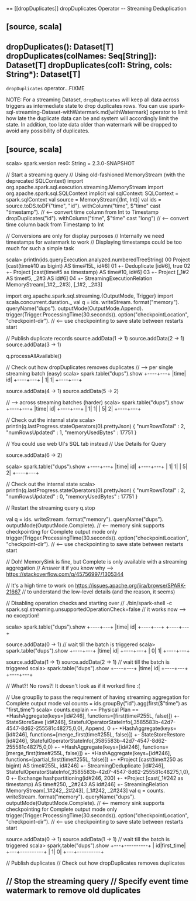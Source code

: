 == [[dropDuplicates]] dropDuplicates Operator -- Streaming Deduplication

[source, scala]
----
dropDuplicates(): Dataset[T]
dropDuplicates(colNames: Seq[String]): Dataset[T]
dropDuplicates(col1: String, cols: String*): Dataset[T]
----

`dropDuplicates` operator...FIXME

NOTE: For a streaming Dataset, `dropDuplicates` will keep all data across triggers as intermediate state to drop duplicates rows. You can use spark-sql-streaming-Dataset-withWatermark.md[withWatermark] operator to limit how late the duplicate data can be and system will accordingly limit the state. In addition, too late data older than watermark will be dropped to avoid any possibility of duplicates.

[source, scala]
----
scala> spark.version
res0: String = 2.3.0-SNAPSHOT

// Start a streaming query
// Using old-fashioned MemoryStream (with the deprecated SQLContext)
import org.apache.spark.sql.execution.streaming.MemoryStream
import org.apache.spark.sql.SQLContext
implicit val sqlContext: SQLContext = spark.sqlContext
val source = MemoryStream[(Int, Int)]
val ids = source.toDS.toDF("time", "id").
  withColumn("time", $"time" cast "timestamp"). // <-- convert time column from Int to Timestamp
  dropDuplicates("id").
  withColumn("time", $"time" cast "long")  // <-- convert time column back from Timestamp to Int

// Conversions are only for display purposes
// Internally we need timestamps for watermark to work
// Displaying timestamps could be too much for such a simple task

scala> println(ids.queryExecution.analyzed.numberedTreeString)
00 Project [cast(time#10 as bigint) AS time#15L, id#6]
01 +- Deduplicate [id#6], true
02    +- Project [cast(time#5 as timestamp) AS time#10, id#6]
03       +- Project [_1#2 AS time#5, _2#3 AS id#6]
04          +- StreamingExecutionRelation MemoryStream[_1#2,_2#3], [_1#2, _2#3]

import org.apache.spark.sql.streaming.{OutputMode, Trigger}
import scala.concurrent.duration._
val q = ids.
  writeStream.
  format("memory").
  queryName("dups").
  outputMode(OutputMode.Append).
  trigger(Trigger.ProcessingTime(30.seconds)).
  option("checkpointLocation", "checkpoint-dir"). // <-- use checkpointing to save state between restarts
  start

// Publish duplicate records
source.addData(1 -> 1)
source.addData(2 -> 1)
source.addData(3 -> 1)

q.processAllAvailable()

// Check out how dropDuplicates removes duplicates
// --> per single streaming batch (easy)
scala> spark.table("dups").show
+----+---+
|time| id|
+----+---+
|   1|  1|
+----+---+

source.addData(4 -> 1)
source.addData(5 -> 2)

// --> across streaming batches (harder)
scala> spark.table("dups").show
+----+---+
|time| id|
+----+---+
|   1|  1|
|   5|  2|
+----+---+

// Check out the internal state
scala> println(q.lastProgress.stateOperators(0).prettyJson)
{
  "numRowsTotal" : 2,
  "numRowsUpdated" : 1,
  "memoryUsedBytes" : 17751
}

// You could use web UI's SQL tab instead
// Use Details for Query

source.addData(6 -> 2)

scala> spark.table("dups").show
+----+---+
|time| id|
+----+---+
|   1|  1|
|   5|  2|
+----+---+

// Check out the internal state
scala> println(q.lastProgress.stateOperators(0).prettyJson)
{
  "numRowsTotal" : 2,
  "numRowsUpdated" : 0,
  "memoryUsedBytes" : 17751
}

// Restart the streaming query
q.stop

val q = ids.
  writeStream.
  format("memory").
  queryName("dups").
  outputMode(OutputMode.Complete).  // <-- memory sink supports checkpointing for Complete output mode only
  trigger(Trigger.ProcessingTime(30.seconds)).
  option("checkpointLocation", "checkpoint-dir"). // <-- use checkpointing to save state between restarts
  start

// Doh! MemorySink is fine, but Complete is only available with a streaming aggregation
// Answer it if you know why --> https://stackoverflow.com/q/45756997/1305344

// It's a high time to work on https://issues.apache.org/jira/browse/SPARK-21667
// to understand the low-level details (and the reason, it seems)

// Disabling operation checks and starting over
// ./bin/spark-shell -c spark.sql.streaming.unsupportedOperationCheck=false
// it works now --> no exception!

scala> spark.table("dups").show
+----+---+
|time| id|
+----+---+
+----+---+

source.addData(0 -> 1)
// wait till the batch is triggered
scala> spark.table("dups").show
+----+---+
|time| id|
+----+---+
|   0|  1|
+----+---+

source.addData(1 -> 1)
source.addData(2 -> 1)
// wait till the batch is triggered
scala> spark.table("dups").show
+----+---+
|time| id|
+----+---+
+----+---+

// What?! No rows?! It doesn't look as if it worked fine :(

// Use groupBy to pass the requirement of having streaming aggregation for Complete output mode
val counts = ids.groupBy("id").agg(first($"time") as "first_time")
scala> counts.explain
== Physical Plan ==
*HashAggregate(keys=[id#246], functions=[first(time#255L, false)])
+- StateStoreSave [id#246], StatefulOperatorStateInfo(<unknown>,3585583b-42d7-4547-8d62-255581c48275,0,0), Append, 0
   +- *HashAggregate(keys=[id#246], functions=[merge_first(time#255L, false)])
      +- StateStoreRestore [id#246], StatefulOperatorStateInfo(<unknown>,3585583b-42d7-4547-8d62-255581c48275,0,0)
         +- *HashAggregate(keys=[id#246], functions=[merge_first(time#255L, false)])
            +- *HashAggregate(keys=[id#246], functions=[partial_first(time#255L, false)])
               +- *Project [cast(time#250 as bigint) AS time#255L, id#246]
                  +- StreamingDeduplicate [id#246], StatefulOperatorStateInfo(<unknown>,3585583b-42d7-4547-8d62-255581c48275,1,0), 0
                     +- Exchange hashpartitioning(id#246, 200)
                        +- *Project [cast(_1#242 as timestamp) AS time#250, _2#243 AS id#246]
                           +- StreamingRelation MemoryStream[_1#242,_2#243], [_1#242, _2#243]
val q = counts.
  writeStream.
  format("memory").
  queryName("dups").
  outputMode(OutputMode.Complete).  // <-- memory sink supports checkpointing for Complete output mode only
  trigger(Trigger.ProcessingTime(30.seconds)).
  option("checkpointLocation", "checkpoint-dir"). // <-- use checkpointing to save state between restarts
  start

source.addData(0 -> 1)
source.addData(1 -> 1)
// wait till the batch is triggered
scala> spark.table("dups").show
+---+----------+
| id|first_time|
+---+----------+
|  1|         0|
+---+----------+

// Publish duplicates
// Check out how dropDuplicates removes duplicates

// Stop the streaming query
// Specify event time watermark to remove old duplicates
----
